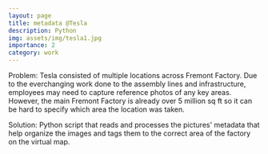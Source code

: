 ```yaml
---
layout: page
title: metadata @Tesla
description: Python
img: assets/img/tesla1.jpg
importance: 2
category: work
---
```


Problem: Tesla consisted of multiple locations across Fremont Factory. Due to the everchanging work done to the assembly lines and infrastructure, employees may need to capture reference photos of any key areas. However, the main Fremont Factory is already over 5 million sq ft so it can be hard to specify which area the location was taken. 

Solution: Python script that reads and processes the pictures' metadata that help organize the images and tags them to the correct area of the factory on the virtual map. 

